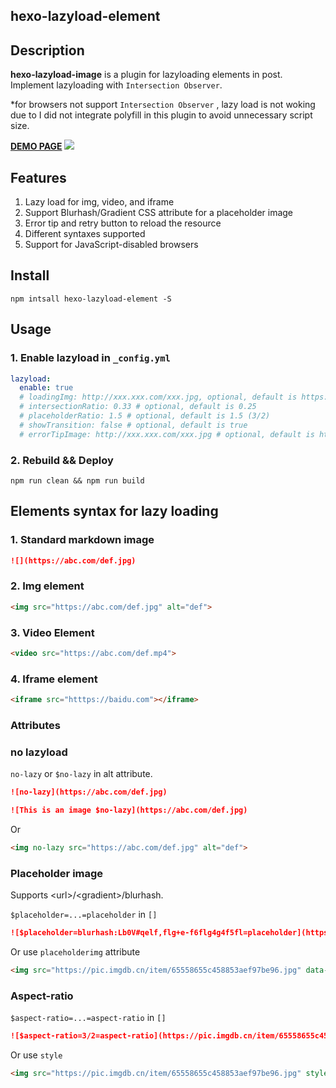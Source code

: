## hexo-lazyload-element

## Description

**hexo-lazyload-image** is a plugin for lazyloading elements in post. Implement lazyloading with `Intersection Observer`.

\*for browsers not support `Intersection Observer` , lazy load is not woking due to I did not integrate polyfill in this plugin to avoid unnecessary script size.

**[DEMO PAGE](https://lynanbreeze.github.io/hexo-lazyload-element/)**
![](https://i.imgur.com/QwlUMb2.gif)

## Features

1. Lazy load for img, video, and iframe
2. Support Blurhash/Gradient CSS attribute for a placeholder image
3. Error tip and retry button to reload the resource
4. Different syntaxes supported
6. Support for JavaScript-disabled browsers

## Install

```
npm intsall hexo-lazyload-element -S
```

## Usage

### 1. Enable lazyload in `_config.yml`

```yml _config.yml
lazyload:
  enable: true
  # loadingImg: http://xxx.xxx.com/xxx.jpg, optional, default is https://i.loli.wiki/public/240201/loading.svg
  # intersectionRatio: 0.33 # optional, default is 0.25
  # placeholderRatio: 1.5 # optional, default is 1.5 (3/2)
  # showTransition: false # optional, default is true
  # errorTipImage: http://xxx.xxx.com/xxx.jpg # optional, default is https://i.loli.wiki/public/240201/error-tip.svg
```

### 2. Rebuild && Deploy

```
npm run clean && npm run build
```

## Elements syntax for lazy loading

### 1. Standard markdown image

```markdown
![](https://abc.com/def.jpg)
```

### 2. Img element

```markdown
<img src="https://abc.com/def.jpg" alt="def">
```

### 3. Video Element

```markdown
<video src="https://abc.com/def.mp4">
```

### 4. Iframe element

```markdown
<iframe src="htttps://baidu.com"></iframe>
```

### Attributes

### no lazyload

`no-lazy` or `$no-lazy` in alt attribute.

```markdown
![no-lazy](https://abc.com/def.jpg)
```

```markdown
![This is an image $no-lazy](https://abc.com/def.jpg)
```

Or

```markdown
<img no-lazy src="https://abc.com/def.jpg" alt="def">
```

### Placeholder image

Supports \<url\>/\<gradient\>/blurhash.

`$placeholder=...=placeholder` in `[]`

```markdown
![$placeholder=blurhash:Lb0V#qelf,flg+e-f6flg4g4f5fl=placeholder](https://pic.imgdb.cn/item/65558655c458853aef97be96.jpg)
```

Or use `placeholderimg` attribute

```markdown
<img src="https://pic.imgdb.cn/item/65558655c458853aef97be96.jpg" data-placeholderimg="blurhash:Lb0V#qelf,flg+e-f6flg4g4f5fl">
```

### Aspect-ratio

`$aspect-ratio=...=aspect-ratio` in `[]`

```markdown
![$aspect-ratio=3/2=aspect-ratio](https://pic.imgdb.cn/item/65558655c458853aef97be96.jpg)
```

Or use `style`

```markdown
<img src="https://pic.imgdb.cn/item/65558655c458853aef97be96.jpg" style="aspect-ratio: 3/2">
```
